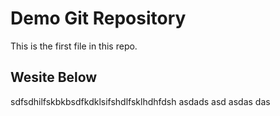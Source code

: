 # Demo Git Repository

This is the first file in this repo.


## Wesite Below

sdfsdhilfskbkbsdfkdklsifshdlfsklhdhfdsh
asdads
asd
asdas
das
